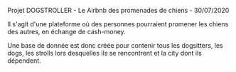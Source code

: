 Projet DOGSTROLLER - Le Airbnb des promenades de chiens - 30/07/2020

Il s'agit d'une plateforme où des personnes pourraient promener les chiens des autres, en échange de cash-money.

Une base de donnée est donc créée pour contenir tous les dogsitters, les dogs, les strolls lors desquelles ils se rencontrent et la city dont ils dépendent.

